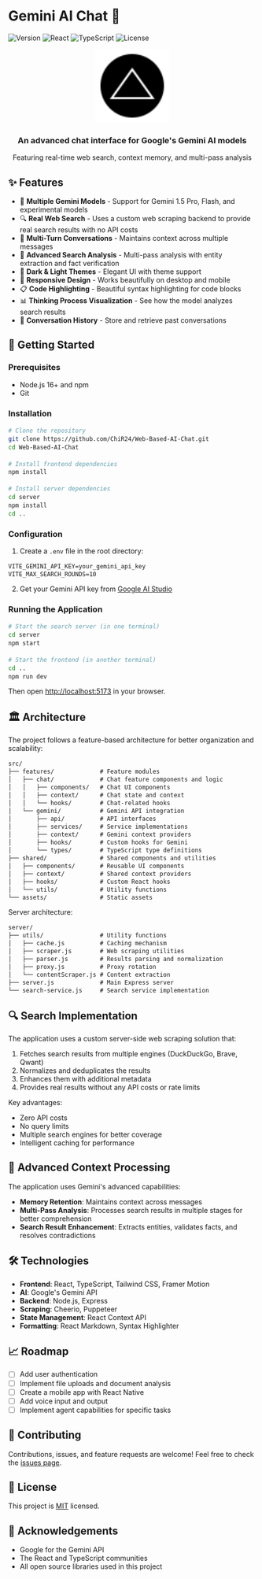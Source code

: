 # Gemini AI Chat 🤖

![Version](https://img.shields.io/badge/version-1.0.0-blue)
![React](https://img.shields.io/badge/React-18.2-61DAFB?logo=react)
![TypeScript](https://img.shields.io/badge/TypeScript-5.2-3178C6?logo=typescript)
![License](https://img.shields.io/badge/license-MIT-green)

<div align="center">
  <img src="src/assets/grok-logo.svg" alt="Gemini AI Chat Logo" width="150" height="150" />
  <h3>An advanced chat interface for Google's Gemini AI models</h3>
  <p>Featuring real-time web search, context memory, and multi-pass analysis</p>
</div>

## ✨ Features

- 🧠 **Multiple Gemini Models** - Support for Gemini 1.5 Pro, Flash, and experimental models
- 🔍 **Real Web Search** - Uses a custom web scraping backend to provide real search results with no API costs
- 💬 **Multi-Turn Conversations** - Maintains context across multiple messages
- 🧐 **Advanced Search Analysis** - Multi-pass analysis with entity extraction and fact verification
- 🌙 **Dark & Light Themes** - Elegant UI with theme support
- 📱 **Responsive Design** - Works beautifully on desktop and mobile
- 📋 **Code Highlighting** - Beautiful syntax highlighting for code blocks
- 📊 **Thinking Process Visualization** - See how the model analyzes search results
- 🔄 **Conversation History** - Store and retrieve past conversations


## 🚀 Getting Started

### Prerequisites

- Node.js 16+ and npm
- Git

### Installation

```bash
# Clone the repository
git clone https://github.com/ChiR24/Web-Based-AI-Chat.git
cd Web-Based-AI-Chat

# Install frontend dependencies
npm install

# Install server dependencies
cd server
npm install
cd ..
```

### Configuration

1. Create a `.env` file in the root directory:

```
VITE_GEMINI_API_KEY=your_gemini_api_key
VITE_MAX_SEARCH_ROUNDS=10
```

2. Get your Gemini API key from [Google AI Studio](https://ai.google.dev/)

### Running the Application

```bash
# Start the search server (in one terminal)
cd server
npm start

# Start the frontend (in another terminal)
cd ..
npm run dev
```

Then open [http://localhost:5173](http://localhost:5173) in your browser.

## 🏛️ Architecture

The project follows a feature-based architecture for better organization and scalability:

```
src/
├── features/             # Feature modules
│   ├── chat/             # Chat feature components and logic
│   │   ├── components/   # Chat UI components
│   │   ├── context/      # Chat state and context
│   │   └── hooks/        # Chat-related hooks
│   └── gemini/           # Gemini API integration
│       ├── api/          # API interfaces
│       ├── services/     # Service implementations
│       ├── context/      # Gemini context providers
│       ├── hooks/        # Custom hooks for Gemini
│       └── types/        # TypeScript type definitions
├── shared/               # Shared components and utilities
│   ├── components/       # Reusable UI components
│   ├── context/          # Shared context providers
│   ├── hooks/            # Custom React hooks
│   └── utils/            # Utility functions
└── assets/               # Static assets
```

Server architecture:

```
server/
├── utils/                # Utility functions
│   ├── cache.js          # Caching mechanism
│   ├── scraper.js        # Web scraping utilities
│   ├── parser.js         # Results parsing and normalization
│   ├── proxy.js          # Proxy rotation
│   └── contentScraper.js # Content extraction
├── server.js             # Main Express server
└── search-service.js     # Search service implementation
```

## 🔍 Search Implementation

The application uses a custom server-side web scraping solution that:

1. Fetches search results from multiple engines (DuckDuckGo, Brave, Qwant)
2. Normalizes and deduplicates the results
3. Enhances them with additional metadata
4. Provides real results without any API costs or rate limits

Key advantages:
- Zero API costs
- No query limits
- Multiple search engines for better coverage
- Intelligent caching for performance

## 🧠 Advanced Context Processing

The application uses Gemini's advanced capabilities:

- **Memory Retention**: Maintains context across messages
- **Multi-Pass Analysis**: Processes search results in multiple stages for better comprehension
- **Search Result Enhancement**: Extracts entities, validates facts, and resolves contradictions

## 🛠️ Technologies

- **Frontend**: React, TypeScript, Tailwind CSS, Framer Motion
- **AI**: Google's Gemini API
- **Backend**: Node.js, Express
- **Scraping**: Cheerio, Puppeteer
- **State Management**: React Context API
- **Formatting**: React Markdown, Syntax Highlighter

## 📈 Roadmap

- [ ] Add user authentication
- [ ] Implement file uploads and document analysis
- [ ] Create a mobile app with React Native
- [ ] Add voice input and output
- [ ] Implement agent capabilities for specific tasks

## 🤝 Contributing

Contributions, issues, and feature requests are welcome! Feel free to check the [issues page](https://github.com/ChiR24/Web-Based-AI-Chat/issues).

## 📄 License

This project is [MIT](LICENSE) licensed.

## 👏 Acknowledgements

- Google for the Gemini API
- The React and TypeScript communities
- All open source libraries used in this project
